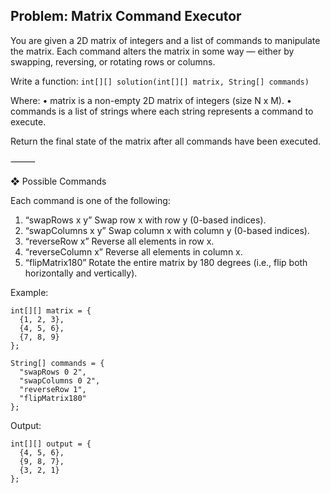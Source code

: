 ## Problem: Matrix Command Executor

You are given a 2D matrix of integers and a list of commands to manipulate the matrix. Each command alters the matrix in some way — either by swapping, reversing, or rotating rows or columns.

Write a function:
```int[][] solution(int[][] matrix, String[] commands)```

Where:
•	matrix is a non-empty 2D matrix of integers (size N x M).
•	commands is a list of strings where each string represents a command to execute.

Return the final state of the matrix after all commands have been executed.

⸻

❖ Possible Commands

Each command is one of the following:
1.	“swapRows x y”
Swap row x with row y (0-based indices).
2.	“swapColumns x y”
Swap column x with column y (0-based indices).
3.	“reverseRow x”
Reverse all elements in row x.
4.	“reverseColumn x”
Reverse all elements in column x.
5.	“flipMatrix180”
Rotate the entire matrix by 180 degrees (i.e., flip both horizontally and vertically).

Example:

```
int[][] matrix = {
  {1, 2, 3},
  {4, 5, 6},
  {7, 8, 9}
};

String[] commands = {
  "swapRows 0 2",
  "swapColumns 0 2",
  "reverseRow 1",
  "flipMatrix180"
};
```

Output:

```
int[][] output = {
  {4, 5, 6},
  {9, 8, 7},
  {3, 2, 1}
};
```